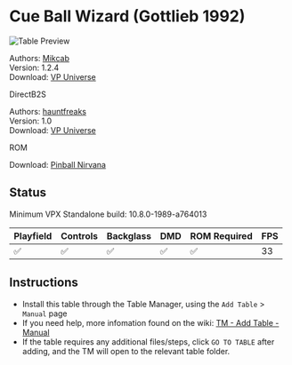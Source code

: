 # Cue Ball Wizard (Gottlieb 1992)

![Table Preview](../../images/vpx-cueball.png)

Authors: [Mikcab](https://vpuniverse.com/profile/16013-mikcab/)  
Version: 1.2.4  
Download: [VP Universe](https://vpuniverse.com/files/file/15354-cue-ball-wizard-gottlieb-1992-mikcab_mod/)

DirectB2S

Authors: [hauntfreaks](https://vpuniverse.com/profile/5216-hauntfreaks/)  
Version: 1.0  
Download: [VP Universe](https://vpuniverse.com/files/file/14085-cue-ball-wizard-gottlieb-1992-b2s-with-full-dmd/)

ROM

Download: [Pinball Nirvana](https://pinballnirvana.com/forums/resources/cueball.1698/)

## Status 

Minimum VPX Standalone build: 10.8.0-1989-a764013

| Playfield | Controls | Backglass | DMD | ROM Required | FPS | 
|-----------|----------|-----------|-----|--------------|-----|
| :white_check_mark: | :white_check_mark: | :white_check_mark: | :white_check_mark: | :white_check_mark: | 33 |

## Instructions

- Install this table through the Table Manager, using the `Add Table` > `Manual` page
- If you need help, more infomation found on the wiki: [TM - Add Table - Manual](https://github.com/LegendsUnchained/vpx-standalone-alp4k/wiki/%5B04%5D-%F0%9F%A7%A1-TM-%E2%80%90-Other-Features#add-table---manual)
- If the table requires any additional files/steps, click `GO TO TABLE` after adding, and the TM will open to the relevant table folder.

